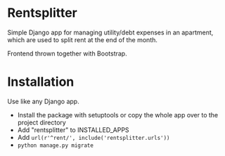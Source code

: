 Rentsplitter
===

Simple Django app for managing utility/debt expenses in an apartment, which are
used to split rent at the end of the month.

Frontend thrown together with Bootstrap.

Installation
===

Use like any Django app.

- Install the package with setuptools or copy the whole app over to the project directory
- Add "rentsplitter" to INSTALLED_APPS
- Add `url(r'^rent/', include('rentsplitter.urls'))`
- `python manage.py migrate`

